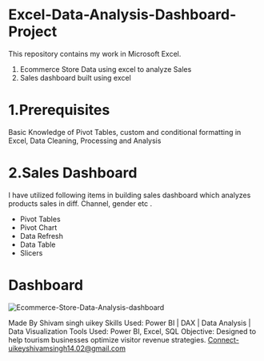 # Excel-Data-Analysis-Dashboard-Project

This repository contains my work in Microsoft Excel.

1. Ecommerce Store Data using excel to analyze Sales
2. Sales dashboard built using excel

# 1.Prerequisites
Basic Knowledge of Pivot Tables, custom and conditional formatting in Excel, Data Cleaning, Processing and Analysis

# 2.Sales Dashboard
I have utilized following items in building sales dashboard which analyzes products sales in diff. Channel, gender etc .
- Pivot Tables
- Pivot Chart
- Data Refresh
- Data Table
- Slicers

# Dashboard
![Ecommerce-Store-Data-Analysis-dashboard](https://user-images.githubusercontent.com/60383145/222998126-5185133f-6f7b-4bda-bb44-494a7585c734.jpg)


Made By Shivam singh uikey 
Skills Used: Power BI | DAX | Data Analysis | Data Visualization
Tools Used: Power BI, Excel, SQL
Objective: Designed to help tourism businesses optimize visitor revenue strategies.
Connect-uikeyshivamsingh14.02@gmail.com
